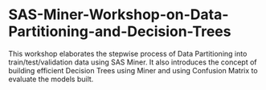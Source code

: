 # SAS-Miner-Workshop-on-Data-Partitioning-and-Decision-Trees
This workshop elaborates the stepwise process of Data Partitioning into train/test/validation data using SAS Miner. It also introduces the concept of building efficient Decision Trees using Miner and using Confusion Matrix to evaluate the models built.
